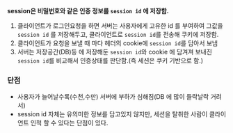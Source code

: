 
**session은 비밀번호와 같은 인증 정보를 `session id` 에 저장함.**


1) 클라이언트가 로그인요청을 하면 서버는 사용자에게 고유한 id 를 부여하여 그값을 `session id` 를  저장해두고,  클라이언트로 `session id`를 전송해 쿠키에 저장함.
2) 클라이언트가 요청을 보낼 때 마다 헤더의 cookie에 `session id`를 담아서 보냄
3) 서버는 저장공간(DB)등 에 저장해둔 `session id`와 cookie 에 담겨져 보내진 `session id`를 비교해서 인증상태를 판단함.(즉 세션은 쿠키 기반으로 함.)


### 단점 

* 사용자가 늘어날수록(수천,수만) 서버에 부하가 심해짐(DB 에 많이 들락날락 거려서) 
* session id 자체는 유의미한 정보를 담고있지 않지만, 세션을 탈취한 사람이 클라이언트 인척 할 수 있다는 단점이 있다.


